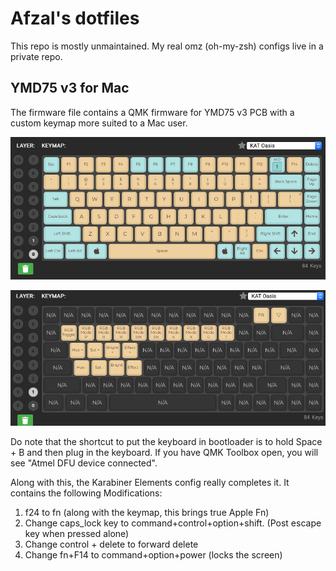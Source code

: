 # Afzal's dotfiles

This repo is mostly unmaintained. My real omz (oh-my-zsh) configs live in a private repo.

## YMD75 v3 for Mac

The firmware file contains a QMK firmware for YMD75 v3 PCB with a custom keymap more suited to a Mac user.

![keymap_layer0](https://github.com/AfzalivE/dotfiles/blob/master/ymd75_v3_mac/Screen%20Shot%202021-02-02%20at%2012.37.50%20AM.png?raw=true)

![keymap_layer1](https://github.com/AfzalivE/dotfiles/blob/master/ymd75_v3_mac/Screen%20Shot%202021-02-02%20at%201.11.48%20AM.png?raw=true)

Do note that the shortcut to put the keyboard in bootloader is to hold Space + B and then plug in the keyboard. If you have QMK Toolbox open, you will see "Atmel DFU device connected".

Along with this, the Karabiner Elements config really completes it. It contains the following Modifications:
1. f24 to fn (along with the keymap, this brings true Apple Fn)
1. Change caps_lock key to command+control+option+shift. (Post escape key when pressed alone)
1. Change control + delete to forward delete
1. Change fn+F14 to command+option+power (locks the screen)
